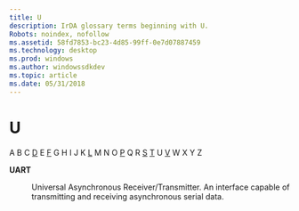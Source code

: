```yaml
---
title: U
description: IrDA glossary terms beginning with U.
Robots: noindex, nofollow
ms.assetid: 58fd7853-bc23-4d85-99ff-0e7d07887459
ms.technology: desktop
ms.prod: windows
ms.author: windowssdkdev
ms.topic: article
ms.date: 05/31/2018
---
```


# U

A B C [D](d-gly.md) E [F](f-gly.md) G H I J K [L](l-gly.md) M N O [P](p-gly.md) Q R [S](s-gly.md) [T](t-gly.md) U [V](v-gly.md) W X Y Z

<dl> <dt>

<span id="_irda_uart_gly"></span><span id="_IRDA_UART_GLY"></span>**UART**
</dt> <dd>

Universal Asynchronous Receiver/Transmitter. An interface capable of transmitting and receiving asynchronous serial data.

</dd> </dl>

 

 




